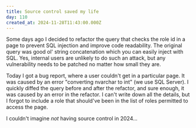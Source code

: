 ```yaml
---
title: Source control saved my life
day: 110
created_at: 2024-11-28T11:43:00.000Z
---
```

Some days ago I decided to refactor the query that checks the role id in a page to prevent SQL injection and improve code readability. The original query was good ol' string concatenation which you can easily inject with SQL. Yes, internal users are unlikely to do such an attack, but any vulnerability needs to be patched no matter how small they are.

Today I got a bug report, where a user couldn't get in a particular page. It was caused by an error "converting nvarchar to int" (we use SQL Server). I quickly diffed the query before and after the refactor, and sure enough, it was caused by an error in the refactor. I can't write down all the details, but I forgot to include a role that should've been in the list of roles permitted to access the page.

I couldn't imagine *not* having source control in 2024...
